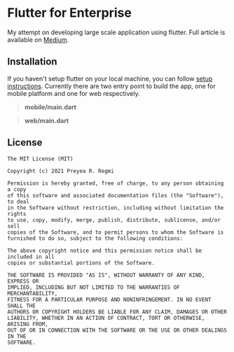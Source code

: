 # Flutter for Enterprise

My attempt on developing large scale application using flutter. Full article is available on [Medium](https://flutter.dev/docs/get-started/codelab).

## Installation
If you haven't setup flutter on your local machine, you can follow [setup instructions](https://flutter.dev/docs/get-started/install).
 Currently there are two entry point to build the app, one for mobile platform and one for web respectively.
 
 >**mobile/main.dart**
 
 >**web/main.dart**


## License

```
The MIT License (MIT)

Copyright (c) 2021 Preyea R. Regmi

Permission is hereby granted, free of charge, to any person obtaining a copy
of this software and associated documentation files (the "Software"), to deal
in the Software without restriction, including without limitation the rights
to use, copy, modify, merge, publish, distribute, sublicense, and/or sell
copies of the Software, and to permit persons to whom the Software is
furnished to do so, subject to the following conditions:

The above copyright notice and this permission notice shall be included in all
copies or substantial portions of the Software.

THE SOFTWARE IS PROVIDED "AS IS", WITHOUT WARRANTY OF ANY KIND, EXPRESS OR
IMPLIED, INCLUDING BUT NOT LIMITED TO THE WARRANTIES OF MERCHANTABILITY,
FITNESS FOR A PARTICULAR PURPOSE AND NONINFRINGEMENT. IN NO EVENT SHALL THE
AUTHORS OR COPYRIGHT HOLDERS BE LIABLE FOR ANY CLAIM, DAMAGES OR OTHER
LIABILITY, WHETHER IN AN ACTION OF CONTRACT, TORT OR OTHERWISE, ARISING FROM,
OUT OF OR IN CONNECTION WITH THE SOFTWARE OR THE USE OR OTHER DEALINGS IN THE
SOFTWARE.
```
